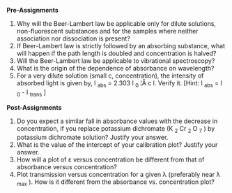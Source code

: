 **Pre-Assignments**

1. Why will the Beer-Lambert law be applicable only for dilute solutions, non-fluorescent substances and for the samples where neither association nor dissociation is present?
2. If Beer-Lambert law is strictly followed by an absorbing substance, what will happen if the path length is doubled and concentration is halved?
3. Will the Beer-Lambert law be applicable to vibrational spectroscopy?
4. What is the origin of the dependence of absorbance on wavelength?
5. For a very dilute solution (small c, concentration), the intensity of absorbed light is given by, I <sub>abs</sub> = 2.303 I <sub>0</sub> ¦Å c l. Verify it. [Hint: I <sub>abs</sub> = I <sub>0</sub> - I <sub>trans</sub> ]

**Post-Assignments**

1. Do you expect a similar fall in absorbance values with the decrease in concentration, if you replace potassium dichromate (K <sub>2</sub> Cr <sub>2</sub> O <sub>7</sub> ) by potassium dichromate solution? Justify your answer.
2. What is the value of the intercept of your calibration plot? Justify your answer.
3. How will a plot of ε versus concentration be different from that of absorbance versus concentration?
4. Plot transmission versus concentration for a given λ (preferably near λ <sub>max</sub> ). How is it different from the absorbance vs. concentration plot? 
